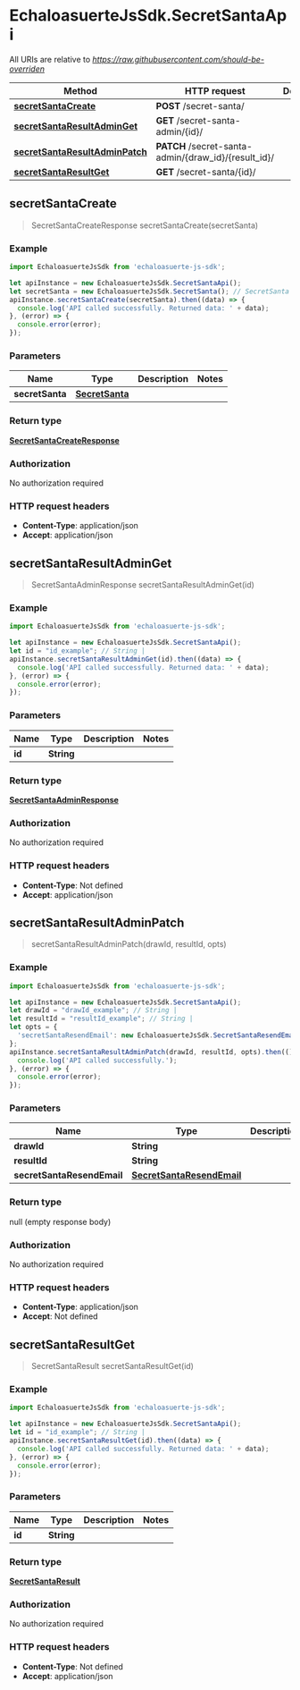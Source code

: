 # EchaloasuerteJsSdk.SecretSantaApi

All URIs are relative to *https://raw.githubusercontent.com/should-be-overriden*

Method | HTTP request | Description
------------- | ------------- | -------------
[**secretSantaCreate**](SecretSantaApi.md#secretSantaCreate) | **POST** /secret-santa/ | 
[**secretSantaResultAdminGet**](SecretSantaApi.md#secretSantaResultAdminGet) | **GET** /secret-santa-admin/{id}/ | 
[**secretSantaResultAdminPatch**](SecretSantaApi.md#secretSantaResultAdminPatch) | **PATCH** /secret-santa-admin/{draw_id}/{result_id}/ | 
[**secretSantaResultGet**](SecretSantaApi.md#secretSantaResultGet) | **GET** /secret-santa/{id}/ | 



## secretSantaCreate

> SecretSantaCreateResponse secretSantaCreate(secretSanta)



### Example

```javascript
import EchaloasuerteJsSdk from 'echaloasuerte-js-sdk';

let apiInstance = new EchaloasuerteJsSdk.SecretSantaApi();
let secretSanta = new EchaloasuerteJsSdk.SecretSanta(); // SecretSanta | 
apiInstance.secretSantaCreate(secretSanta).then((data) => {
  console.log('API called successfully. Returned data: ' + data);
}, (error) => {
  console.error(error);
});

```

### Parameters


Name | Type | Description  | Notes
------------- | ------------- | ------------- | -------------
 **secretSanta** | [**SecretSanta**](SecretSanta.md)|  | 

### Return type

[**SecretSantaCreateResponse**](SecretSantaCreateResponse.md)

### Authorization

No authorization required

### HTTP request headers

- **Content-Type**: application/json
- **Accept**: application/json


## secretSantaResultAdminGet

> SecretSantaAdminResponse secretSantaResultAdminGet(id)



### Example

```javascript
import EchaloasuerteJsSdk from 'echaloasuerte-js-sdk';

let apiInstance = new EchaloasuerteJsSdk.SecretSantaApi();
let id = "id_example"; // String | 
apiInstance.secretSantaResultAdminGet(id).then((data) => {
  console.log('API called successfully. Returned data: ' + data);
}, (error) => {
  console.error(error);
});

```

### Parameters


Name | Type | Description  | Notes
------------- | ------------- | ------------- | -------------
 **id** | **String**|  | 

### Return type

[**SecretSantaAdminResponse**](SecretSantaAdminResponse.md)

### Authorization

No authorization required

### HTTP request headers

- **Content-Type**: Not defined
- **Accept**: application/json


## secretSantaResultAdminPatch

> secretSantaResultAdminPatch(drawId, resultId, opts)



### Example

```javascript
import EchaloasuerteJsSdk from 'echaloasuerte-js-sdk';

let apiInstance = new EchaloasuerteJsSdk.SecretSantaApi();
let drawId = "drawId_example"; // String | 
let resultId = "resultId_example"; // String | 
let opts = {
  'secretSantaResendEmail': new EchaloasuerteJsSdk.SecretSantaResendEmail() // SecretSantaResendEmail | 
};
apiInstance.secretSantaResultAdminPatch(drawId, resultId, opts).then(() => {
  console.log('API called successfully.');
}, (error) => {
  console.error(error);
});

```

### Parameters


Name | Type | Description  | Notes
------------- | ------------- | ------------- | -------------
 **drawId** | **String**|  | 
 **resultId** | **String**|  | 
 **secretSantaResendEmail** | [**SecretSantaResendEmail**](SecretSantaResendEmail.md)|  | [optional] 

### Return type

null (empty response body)

### Authorization

No authorization required

### HTTP request headers

- **Content-Type**: application/json
- **Accept**: Not defined


## secretSantaResultGet

> SecretSantaResult secretSantaResultGet(id)



### Example

```javascript
import EchaloasuerteJsSdk from 'echaloasuerte-js-sdk';

let apiInstance = new EchaloasuerteJsSdk.SecretSantaApi();
let id = "id_example"; // String | 
apiInstance.secretSantaResultGet(id).then((data) => {
  console.log('API called successfully. Returned data: ' + data);
}, (error) => {
  console.error(error);
});

```

### Parameters


Name | Type | Description  | Notes
------------- | ------------- | ------------- | -------------
 **id** | **String**|  | 

### Return type

[**SecretSantaResult**](SecretSantaResult.md)

### Authorization

No authorization required

### HTTP request headers

- **Content-Type**: Not defined
- **Accept**: application/json

